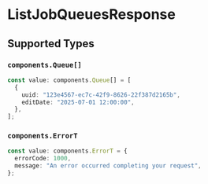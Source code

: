 # ListJobQueuesResponse


## Supported Types

### `components.Queue[]`

```typescript
const value: components.Queue[] = [
  {
    uuid: "123e4567-ec7c-42f9-8626-22f387d2165b",
    editDate: "2025-07-01 12:00:00",
  },
];
```

### `components.ErrorT`

```typescript
const value: components.ErrorT = {
  errorCode: 1000,
  message: "An error occurred completing your request",
};
```

